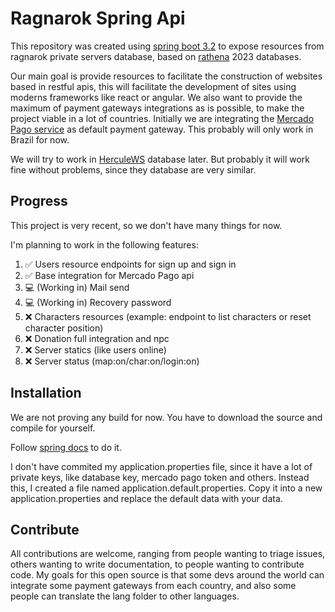 # Ragnarok Spring Api

This repository was created using 
<a href="https://spring.io/projects/spring-boot">spring boot 3.2</a>
to expose resources from ragnarok private servers database, 
based on <a href="https://github.com/rathena/rathena">rathena</a> 
2023 databases.

Our main goal is provide resources to facilitate the construction of 
websites based in restful apis, this will facilitate the development of
sites using moderns frameworks like react or angular.
We also want to provide the maximum of payment gateways integrations 
as is possible, to make the project viable in a lot of countries.
Initially we are integrating the 
<a href="https://www.mercadopago.com.br/developers/">Mercado Pago service</a>
as default payment gateway. This probably will only work in Brazil for now.

We will try to work in 
<a href="https://github.com/HerculesWS/Hercules">HerculeWS</a> database
later. But probably it will work fine without problems, since they database
are very similar.

## Progress

This project is very recent, so we don't have many things for now.

I'm planning to work in the following features:

1) ✅ Users resource endpoints for sign up and sign in
2) ✅ Base integration for Mercado Pago api
3) 💻 (Working in) Mail send
4) 💻 (Working in) Recovery password
5) ❌ Characters resources (example: endpoint to list characters or reset character position)
6) ❌ Donation full integration and npc
7) ❌ Server statics (like users online)
8) ❌ Server status (map:on/char:on/login:on)

## Installation
We are not proving any build for now. You have to download the source and
compile for yourself.

Follow <a href="https://spring.io/projects/spring-boot">spring docs</a> to do it.

I don't have commited my application.properties file, since it have a lot of
private keys, like database key, mercado pago token and others. Instead this, 
I created a file named application.default.properties. Copy it into a new
application.properties and replace the default data with your data.

## Contribute

All contributions are welcome, ranging from people wanting to triage issues, 
others wanting to write documentation, to people wanting to contribute code.
My goals for this open source is that some
devs around the world can integrate some payment gateways from each country,
and also some people can translate the lang folder to other languages.